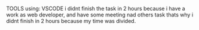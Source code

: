 TOOLS using: VSCODE
i didnt finish the task in 2 hours because i have a work as web developer, and have some meeting nad others task thats why i didnt finish in 2 hours because my time was divided.
